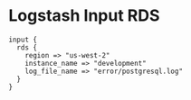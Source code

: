# Logstash Input RDS

    input {
      rds {
        region => "us-west-2"
        instance_name => "development"
        log_file_name => "error/postgresql.log"
      }
    }

